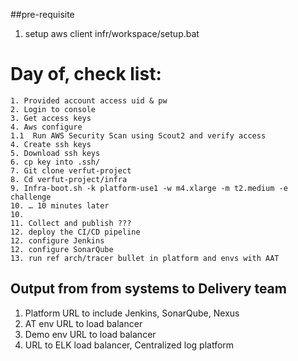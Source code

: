 ##pre-requisite 
   1. setup aws client infr/workspace/setup.bat   

# Day of, check list:
	1. Provided account access uid & pw
	2. Login to console
	3. Get access keys
	4. Aws configure
	1.1  Run AWS Security Scan using Scout2 and verify access
	4. Create ssh keys
	5. Download ssh keys
	6. cp key into .ssh/
	7. Git clone verfut-project
	8. Cd verfut-project/infra
	9. Infra-boot.sh -k platform-use1 -w m4.xlarge -m t2.medium -e challenge
	10. … 10 minutes later
	10. 
	11. Collect and publish ???
	12. deploy the CI/CD pipeline
	12. configure Jenkins
	12. configure SonarQube
	13. run ref arch/tracer bullet in platform and envs with AAT

## Output from from systems to Delivery team
1. Platform URL to include Jenkins, SonarQube, Nexus
2. AT env URL to load balancer
3. Demo env URL to load balancer
2. URL to ELK load balancer, Centralized log platform